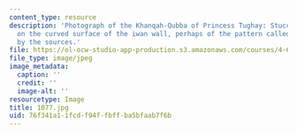 ```yaml
---
content_type: resource
description: 'Photograph of the Khanqah-Qubba of Princess Tughay: Stucco medallion
  on the curved surface of the iwan wall, perhaps of the pattern called Bukhariyya
  by the sources.'
file: https://ol-ocw-studio-app-production.s3.amazonaws.com/courses/4-615-the-architecture-of-cairo-spring-2002/76f341a11fcdf94ffbffba5bfaab7f6b_1077.jpg
file_type: image/jpeg
image_metadata:
  caption: ''
  credit: ''
  image-alt: ''
resourcetype: Image
title: 1077.jpg
uid: 76f341a1-1fcd-f94f-fbff-ba5bfaab7f6b
---
```

